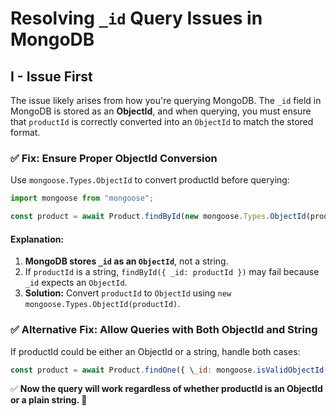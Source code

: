 # Resolving `_id` Query Issues in MongoDB

## I - Issue First

The issue likely arises from how you're querying MongoDB. The `_id` field in MongoDB is stored as an **ObjectId**, and when querying, you must ensure that `productId` is correctly converted into an `ObjectId` to match the stored format.

### ✅ Fix: Ensure Proper ObjectId Conversion

Use `mongoose.Types.ObjectId` to convert productId before querying:

```javascript
import mongoose from "mongoose";

const product = await Product.findById(new mongoose.Types.ObjectId(productId));
```

#### Explanation:

1. **MongoDB stores `_id` as an `ObjectId`**, not a string.
2. If `productId` is a string, `findById({ _id: productId })` may fail because `_id` expects an `ObjectId`.
3. **Solution:** Convert `productId` to `ObjectId` using `new mongoose.Types.ObjectId(productId)`.

### ✅ Alternative Fix: Allow Queries with Both ObjectId and String

If productId could be either an ObjectId or a string, handle both cases:

```javascript
const product = await Product.findOne({ \_id: mongoose.isValidObjectId(productId) ? new mongoose.Types.ObjectId(productId) : productId });
```

✅ **Now the query will work regardless of whether productId is an ObjectId or a plain string. 🚀**

